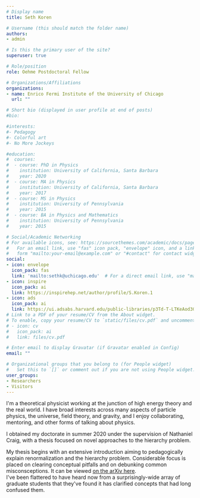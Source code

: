 ```yaml
---
# Display name
title: Seth Koren

# Username (this should match the folder name)
authors:
- admin

# Is this the primary user of the site?
superuser: true

# Role/position
role: Oehme Postdoctoral Fellow 

# Organizations/Affiliations
organizations:
- name: Enrico Fermi Institute of the University of Chicago
  url: ""

# Short bio (displayed in user profile at end of posts)
#bio: 

#interests:
#- Pedagogy
#- Colorful art 
#- No More Jockeys

#education:
#  courses:
#  - course: PhD in Physics
#    institution: University of California, Santa Barbara
#    year: 2020
#  - course: MA in Physics
#    institution: University of California, Santa Barbara
#    year: 2017
#  - course: MS in Physics
#    institution: University of Pennsylvania
#    year: 2015
#  - course: BA in Physics and Mathematics
#    institution: University of Pennsylvania
#    year: 2015

# Social/Academic Networking
# For available icons, see: https://sourcethemes.com/academic/docs/page-builder/#icons
#   For an email link, use "fas" icon pack, "envelope" icon, and a link in the
#   form "mailto:your-email@example.com" or "#contact" for contact widget.
social:
- icon: envelope
  icon_pack: fas
  link: 'mailto:sethk@uchicago.edu'  # For a direct email link, use "mailto:test@example.org".
- icon: inspire
  icon_pack: ai
  link: https://inspirehep.net/author/profile/S.Koren.1
- icon: ads
  icon_pack: ai
  link: https://ui.adsabs.harvard.edu/public-libraries/p3Td-T-LTKeAod3Gn48UEA
# Link to a PDF of your resume/CV from the About widget.
# To enable, copy your resume/CV to `static/files/cv.pdf` and uncomment the lines below.
# - icon: cv
#   icon_pack: ai
#   link: files/cv.pdf

# Enter email to display Gravatar (if Gravatar enabled in Config)
email: ""

# Organizational groups that you belong to (for People widget)
#   Set this to `[]` or comment out if you are not using People widget.
user_groups:
- Researchers
- Visitors
---
```


I'm a theoretical physicist working at the junction of high energy theory and the real world. I have broad interests across many aspects of particle physics, the universe, field theory, and gravity, and I enjoy collaborating, mentoring, and other forms of talking about physics.

I obtained my doctorate in summer 2020 under the supervision of Nathaniel Craig, with a thesis focused on novel approaches to the hierarchy problem.      
 
My thesis begins with an extensive introduction aiming to pedagogically explain renormalization and the hierarchy problem. 
Considerable focus is placed on clearing conceptual pitfalls and on debunking common misconsceptions. 
It can be viewed [on the arXiv here](http://arxiv.org/abs/2009.11870).      
I've been flattered to have heard now from a surprisingly-wide array of graduate students that they've found it has clarified concepts that had long confused them.